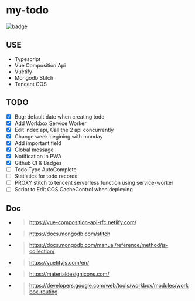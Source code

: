 # my-todo

![badge](https://github.com/czl032405/my-todo/workflows/BUILD/badge.svg)

## USE

- Typescript
- Vue Composition Api
- Vuetify
- Mongodb Stitch
- Tencent COS

## TODO

- [x] Bug: default date when creating todo
- [x] Add Workbox Service Worker
- [x] Edit index api, Call the 2 api concurrently
- [x] Change week begining with monday
- [x] Add important field
- [x] Global message
- [x] Notification in PWA
- [x] Github CI & Badges
- [ ] Todo Type AutoComplete
- [ ] Statistics for todo records
- [ ] PROXY stitch to tencent serverless function using service-worker
- [ ] Script to Edit COS CacheControl when deploying

## Doc

- > https://vue-composition-api-rfc.netlify.com/
- > https://docs.mongodb.com/stitch
- > https://docs.mongodb.com/manual/reference/method/js-collection/
- > https://vuetifyjs.com/en/
- > https://materialdesignicons.com/
- > https://developers.google.com/web/tools/workbox/modules/workbox-routing
